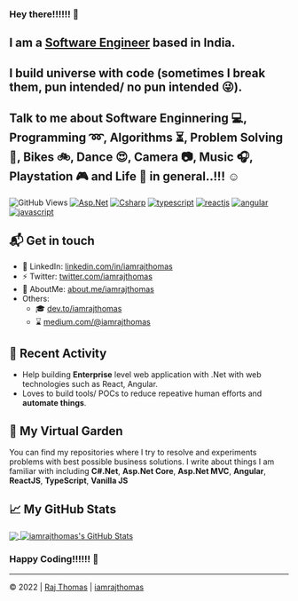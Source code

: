 ### Hey there!!!!!! 👋

## I am a [Software Engineer](https://github.com/iamrajthomas "iamrajthomas | GitHub") based in India. 
## I build universe with code (sometimes I break them, pun intended/ no pun intended :stuck_out_tongue_winking_eye:). 

## Talk to me about **Software Enginnering** :computer:, **Programming** :loop:, **Algorithms** :hourglass_flowing_sand:, **Problem Solving** :key:, **Bikes** :bike:, **Dance** :heart_eyes:, **Camera** :camera:, **Music** :headphones:, **Playstation** :video_game: and **Life** :dart: in general..!!! :relaxed:

![GitHub Views](https://komarev.com/ghpvc/?username=iamrajthomas&color=FAC151)
[![Asp.Net](https://img.shields.io/badge/Asp.Net-1-FAC151.svg?logo=dotnet&logoWidth=20)](https://github.com/iamrajthomas)
[![Csharp](https://img.shields.io/badge/Csharp-13-FAC151.svg?logo=csharp&logoWidth=20)](https://github.com/iamrajthomas)
[![typescript](https://img.shields.io/badge/TypeScript-1-FAC151.svg?logo=typescript&logoWidth=20)](https://github.com/iamrajthomas)
[![reactjs](https://img.shields.io/badge/ReactJS-1-FAC151.svg?logo=react&logoWidth=20)](https://github.com/iamrajthomas)
[![angular](https://img.shields.io/badge/Angular-1-FAC151.svg?logo=angular&logoWidth=20)](https://github.com/iamrajthomas)
[![javascript](https://img.shields.io/badge/JavaScript-1-FAC151.svg?logo=javascript&logoWidth=20)](https://github.com/iamrajthomas)

## 📬 Get in touch

- 🚀 LinkedIn: [linkedin.com/in/iamrajthomas](https://linkedin.com/in/iamrajthomas "iamrajthomas | LinkedIn")
- ⚡ Twitter: [twitter.com/iamrajthomas](https://twitter.com/iamrajthomas "iamrajthomas | Twitter")
- :bookmark: AboutMe: [about.me/iamrajthomas](https://about.me/iamrajthomas "iamrajthomas | About.Me")
- Others:
  - :mortar_board: [dev.to/iamrajthomas](https://dev.to/iamrajthomas "iamrajthomas | Dev To")
  - :hourglass: [medium.com/@iamrajthomas](https://medium.com/@iamrajthomas "iamrajthomas | Medium")

## :calling: Recent Activity

- Help building **Enterprise** level web application with .Net with web technologies such as React, Angular.
- Loves to build tools/ POCs to reduce repeative human efforts and **automate things**.

## 🌳 My Virtual Garden

You can find my repositories where I try to resolve and experiments problems with best possible business solutions. 
I write about things I am familiar with including **C#.Net**, **Asp.Net Core**, **Asp.Net MVC**, **Angular**, **ReactJS**, **TypeScript**, **Vanilla JS**


## &#x1f4c8; My GitHub Stats

<a href="https://github.com/iamrajthomas/iamrajthomas">
  <img align="center" src="https://github-readme-stats.vercel.app/api/top-langs/?username=iamrajthomas&title_color=000000&text_color=000000" />
</a>

<a href="https://github.com/iamrajthomas/iamrajthomas">
  <img align="center" src="https://github-readme-stats.vercel.app/api?username=iamrajthomas&show_icons=true&line_height=40&count_private=true&title_color=000000&text_color=000000&icon_color=FAC051" alt="iamrajthomas's GitHub Stats" />
</a>

### Happy Coding!!!!!! 👋
<hr/>

:copyright: 2022 | [Raj Thomas](https://github.com/iamrajthomas "iamrajthomas | GitHub") | [iamrajthomas](https://github.com/iamrajthomas "iamrajthomas | GitHub") 

<!--
**iamrajthomas/iamrajthomas** is a ✨ _special_ ✨ repository because its `README.md` (this file) appears on your GitHub profile.

Here are some ideas to get you started:

- 🔭 I’m currently working on ...
- 🌱 I’m currently learning ...
- 👯 I’m looking to collaborate on ...
- 🤔 I’m looking for help with ...
- 💬 Ask me about ...
- 📫 How to reach me: ...
- 😄 Pronouns: ...
- ⚡ Fun fact: ...
-->
